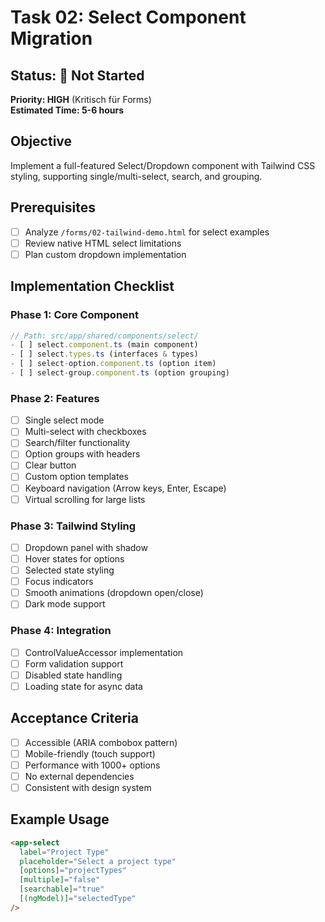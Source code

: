 # Task 02: Select Component Migration

## Status: 🔴 Not Started
**Priority: HIGH** (Kritisch für Forms)  
**Estimated Time: 5-6 hours**

## Objective
Implement a full-featured Select/Dropdown component with Tailwind CSS styling, supporting single/multi-select, search, and grouping.

## Prerequisites
- [ ] Analyze `/forms/02-tailwind-demo.html` for select examples
- [ ] Review native HTML select limitations
- [ ] Plan custom dropdown implementation

## Implementation Checklist

### Phase 1: Core Component
```typescript
// Path: src/app/shared/components/select/
- [ ] select.component.ts (main component)
- [ ] select.types.ts (interfaces & types)
- [ ] select-option.component.ts (option item)
- [ ] select-group.component.ts (option grouping)
```

### Phase 2: Features
- [ ] Single select mode
- [ ] Multi-select with checkboxes
- [ ] Search/filter functionality
- [ ] Option groups with headers
- [ ] Clear button
- [ ] Custom option templates
- [ ] Keyboard navigation (Arrow keys, Enter, Escape)
- [ ] Virtual scrolling for large lists

### Phase 3: Tailwind Styling
- [ ] Dropdown panel with shadow
- [ ] Hover states for options
- [ ] Selected state styling
- [ ] Focus indicators
- [ ] Smooth animations (dropdown open/close)
- [ ] Dark mode support

### Phase 4: Integration
- [ ] ControlValueAccessor implementation
- [ ] Form validation support
- [ ] Disabled state handling
- [ ] Loading state for async data

## Acceptance Criteria
- [ ] Accessible (ARIA combobox pattern)
- [ ] Mobile-friendly (touch support)
- [ ] Performance with 1000+ options
- [ ] No external dependencies
- [ ] Consistent with design system

## Example Usage
```html
<app-select
  label="Project Type"
  placeholder="Select a project type"
  [options]="projectTypes"
  [multiple]="false"
  [searchable]="true"
  [(ngModel)]="selectedType"
/>
```
